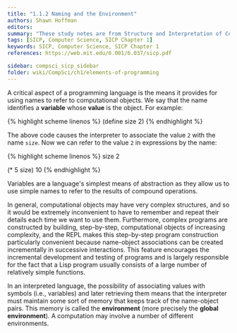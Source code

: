 ```yaml
---
title: "1.1.2 Naming and the Environment"
authors: Shawn Hoffman
editors: 
summary: "These study notes are from Structure and Interpretation of Computer Programs - 2nd Edition (MIT Electrical Engineering and Computer Science) by Abelson, H. and Sussman, G."
tags: [SICP, Computer Science, SICP Chapter 1]
keywords: SICP, Computer Science, SICP Chapter 1
references: https://web.mit.edu/6.001/6.037/sicp.pdf

sidebar: compsci_sicp_sidebar
folder: wiki/CompSci/ch1/elements-of-programming
---
```


A critical aspect of a programming language is the means it provides for using names to refer to computational objects. We say that the name identifies a **variable** whose **value** is the object. For example:

{% highlight scheme linenos %}
(define size 2)
{% endhighlight %}

The above code causes the interpreter to associate the value `2` with the name `size`. Now we can refer to the value `2` in expressions by the name:

{% highlight scheme linenos %}
size
2

(* 5 size)
10
{% endhighlight %}

Variables are a language's simplest means of abstraction as they allow us to use simple names to refer to the results of compound operations.

In general, computational objects may have very complex structures, and so it would be extremely inconvenient to have to remember and repeat their details each time we want to use them. Furthermore, complex programs are constructed by building, step-by-step, computational objects of increasing complexity, and the REPL makes this step-by-step program construction particularly convenient because name-object associations can be created incrementally in successive interactions. This feature encourages the incremental development and testing of programs and is largely responsible for the fact that a Lisp program usually consists of a large number of relatively simple functions.

In an interpreted language, the possibility of associating values with symbols (i.e., variables) and later retrieving them means that the interpreter must maintain some sort of memory that keeps track of the name-object pairs. This memory is called the **environment** (more precisely the **global environment**). A computation may involve a number of different environments.

